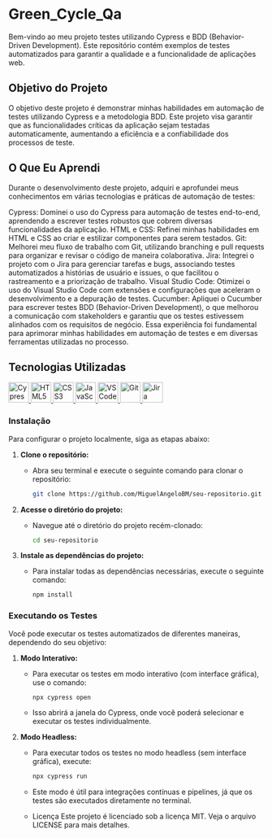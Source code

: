 # Green_Cycle_Qa

Bem-vindo ao meu projeto testes utilizando Cypress e BDD (Behavior-Driven Development). Este repositório contém exemplos de testes automatizados para garantir a qualidade e a funcionalidade de aplicações web.

## Objetivo do Projeto

O objetivo deste projeto é demonstrar minhas habilidades em automação de testes utilizando Cypress e a metodologia BDD. Este projeto visa garantir que as funcionalidades críticas da aplicação sejam testadas automaticamente, aumentando a eficiência e a confiabilidade dos processos de teste.

## O Que Eu Aprendi
Durante o desenvolvimento deste projeto, adquiri e aprofundei meus conhecimentos em várias tecnologias e práticas de automação de testes:

Cypress: Dominei o uso do Cypress para automação de testes end-to-end, aprendendo a escrever testes robustos que cobrem diversas funcionalidades da aplicação.
HTML e CSS: Refinei minhas habilidades em HTML e CSS ao criar e estilizar componentes para serem testados.
Git: Melhorei meu fluxo de trabalho com Git, utilizando branching e pull requests para organizar e revisar o código de maneira colaborativa.
Jira: Integrei o projeto com o Jira para gerenciar tarefas e bugs, associando testes automatizados a histórias de usuário e issues, o que facilitou o rastreamento e a priorização de trabalho.
Visual Studio Code: Otimizei o uso do Visual Studio Code com extensões e configurações que aceleram o desenvolvimento e a depuração de testes.
Cucumber: Apliquei o Cucumber para escrever testes BDD (Behavior-Driven Development), o que melhorou a comunicação com stakeholders e garantiu que os testes estivessem alinhados com os requisitos de negócio.
Essa experiência foi fundamental para aprimorar minhas habilidades em automação de testes e em diversas ferramentas utilizadas no processo.
## Tecnologias Utilizadas

  <!-- Cypress -->
  <a href="https://www.cypress.io/" target="_blank">
    <img src="https://cdn.jsdelivr.net/gh/devicons/devicon@latest/icons/cypressio/cypressio-original.svg" alt="Cypress" width="40" height="40"/>
  </a>
  <!-- HTML5 -->
  <a href="https://developer.mozilla.org/en-US/docs/Web/HTML" target="_blank">
    <img src="https://cdn.jsdelivr.net/gh/devicons/devicon@latest/icons/html5/html5-original.svg" alt="HTML5" width="40" height="40"/>
  </a>
   <!-- CSS3 -->
  <a href="https://developer.mozilla.org/en-US/docs/Web/CSS" target="_blank">
    <img src="https://cdn.jsdelivr.net/gh/devicons/devicon@latest/icons/css3/css3-original.svg" alt="CSS3" width="40" height="40"/>
  </a>
  <!-- JavaScript -->
  <a href="https://developer.mozilla.org/en-US/docs/Web/JavaScript" target="_blank">
    <img src="https://cdn.jsdelivr.net/gh/devicons/devicon@latest/icons/javascript/javascript-original.svg" alt="JavaScript" width="40" height="40"/>
  </a>
    <!-- VS Code -->
  <a href="https://code.visualstudio.com/" target="_blank">
    <img src="https://cdn.jsdelivr.net/gh/devicons/devicon@latest/icons/vscode/vscode-original.svg" alt="VS Code" width="40" height="40"/>
  </a>
    <!-- Git -->
  <a href="https://git-scm.com/" target="_blank">
    <img src="https://cdn.jsdelivr.net/gh/devicons/devicon@latest/icons/git/git-original.svg" alt="Git" width="40" height="40"/>
  </a> <!-- Jira -->
  <a href="https://www.atlassian.com/software/jira" target="_blank">
    <img src="https://cdn.jsdelivr.net/gh/devicons/devicon@latest/icons/jira/jira-original-wordmark.svg" alt="Jira" width="40" height="40"/>
  </a>
 
 ### Instalação

Para configurar o projeto localmente, siga as etapas abaixo:

1. **Clone o repositório:**
   - Abra seu terminal e execute o seguinte comando para clonar o repositório:

     ```bash
     git clone https://github.com/MiguelAngeloBM/seu-repositorio.git
     ```

2. **Acesse o diretório do projeto:**
   - Navegue até o diretório do projeto recém-clonado:

     ```bash
     cd seu-repositorio
     ```

3. **Instale as dependências do projeto:**
   - Para instalar todas as dependências necessárias, execute o seguinte comando:

     ```bash
     npm install
     ```

### Executando os Testes

Você pode executar os testes automatizados de diferentes maneiras, dependendo do seu objetivo:

1. **Modo Interativo:**
   - Para executar os testes em modo interativo (com interface gráfica), use o comando:

     ```bash
     npx cypress open
     ```

   - Isso abrirá a janela do Cypress, onde você poderá selecionar e executar os testes individualmente.

2. **Modo Headless:**
   - Para executar todos os testes no modo headless (sem interface gráfica), execute:

     ```bash
     npx cypress run
     ```

   - Este modo é útil para integrações contínuas e pipelines, já que os testes são executados diretamente no terminal.
  
   - Licença
Este projeto é licenciado sob a licença MIT. Veja o arquivo LICENSE para mais detalhes.
